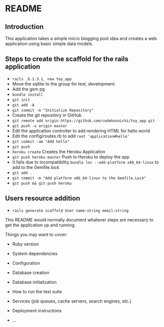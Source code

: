 # README

## Introduction
This application takes a simple micro blogging post idea and creates a web application using basic simple data models.

## Steps to create the scaffold for the rails application

- `rails _6.1.3.1_ new toy_app`
- Move the sqllite to the group for test, development.
- Add the gem pg
- `bundle install`
- `git init`
- `git add -A`
- `git commit -m "Initialize Repository"`
- Create the git repository in GitHub
- `git remote add origin https://github.com/codekunoichi/toy_app.git`
- `git push -u origin master`
- Edit the application controller to add rendering HTML for hello world
- Edit the config/routes.rb to add `root 'application#hello'`
- `git commit -am "Add hello"`
- `git push`
- `heroku create` Creates the Heroku Applicaiton
- `git push heroku master` Push to Heroku to deploy the app
- It fails  due to incompatibility `bundle loc --add-platform x86_64-linux` to add to the Gemfile.lock
- `git add .`
- `git commit -m "Add platform x86_64-linux to the Gemfile.Lock"`
- `git push && git push heroku`

## Users resource addition 
- `rails generate scaffold User name:string email:string`

This README would normally document whatever steps are necessary to get the
application up and running.

Things you may want to cover:

* Ruby version

* System dependencies

* Configuration

* Database creation

* Database initialization

* How to run the test suite

* Services (job queues, cache servers, search engines, etc.)

* Deployment instructions

* ...
